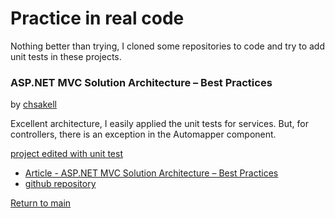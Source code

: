# Practice in real code

Nothing better than trying, I cloned some repositories to code and try to add unit tests in these projects.  

### ASP.NET MVC Solution Architecture – Best Practices

by [chsakell](https://chsakell.com/author/chsakell/)

Excellent architecture, I easily applied the unit tests for services. But, for controllers, there is an exception in the Automapper component.

[project edited with unit test](https://github.com/Magicianred/mvcarchitecture)

- [Article - ASP.NET MVC Solution Architecture – Best Practices](https://chsakell.com/2015/02/15/asp-net-mvc-solution-architecture-best-practices/)
- [github repository](https://github.com/chsakell/mvcarchitecture)

[Return to main](https://github.com/Magicianred/CodePractice)